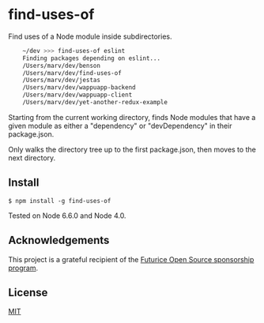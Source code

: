 # find-uses-of

Find uses of a Node module inside subdirectories.
```bash
    ~/dev >>> find-uses-of eslint
    Finding packages depending on eslint...
    /Users/marv/dev/benson
    /Users/marv/dev/find-uses-of
    /Users/marv/dev/jestas
    /Users/marv/dev/wappuapp-backend
    /Users/marv/dev/wappuapp-client
    /Users/marv/dev/yet-another-redux-example
```

Starting from the current working directory, finds Node modules that have a given module as either a "dependency" or "devDependency" in their package.json.

Only walks the directory tree up to the first package.json, then moves to the next directory.

## Install

    $ npm install -g find-uses-of

Tested on Node 6.6.0 and Node 4.0.


## Acknowledgements

This project is a grateful recipient of the [Futurice Open Source sponsorship program](http://futurice.com/blog/sponsoring-free-time-open-source-activities).

## License

[MIT](https://github.com/mieky/find-uses-of/blob/master/LICENSE)
